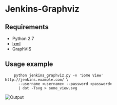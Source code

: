 Jenkins-Graphviz
================

Requirements
------------

 * Python 2.7
 * [lxml](http://lxml.de/)
 * GraphVIS

Usage example
-------------

        python jenkins_graphviz.py -v 'Some View' http://jenkins.example.com/ \
          --username <username> --password <password>
          | dot -Tsvg > some_view.svg

![Output](http://timp21337.github.io/jenkins-graphviz/some_view.svg)
